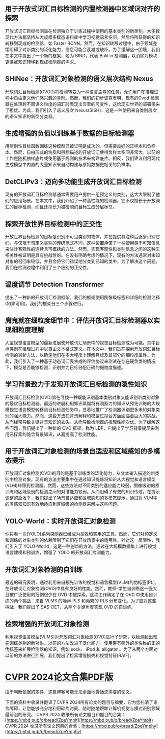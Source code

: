 ## 用于开放式词汇目标检测的内置检测器中区域词对齐的探索

开放式词汇目标检测旨在检测独立于训练过程中使用的基本类别的新类别。大多数现代方法都坚持从大规模多模态语料库中学习视觉语言空间，然后将所获得的知识转移到现成的检测器，如 Faster RCNN。然而，在知识转移过程中，由于领域差距阻碍了对新类别的泛化能力，信息可能会衰减或破坏。为了缓解这一困境，我们在本文中提出了一个新的框架，名为 BIND，代表 Bulit in 检测器，以消除对模块更换或知识转移到现成检测器的需求。

## SHiNee：开放词汇对象检测的语义层次结构 Nexus

开放词汇目标检测(OVOD)将检测转变为一种语言主导的任务，允许用户在推理过程中自由定义他们感兴趣的类别。然而，我们的初步调查表明，现有的Ovod 检测器在处理跨不同语义粒度的词汇时表现出显着的可变性，这给现实世界的部署带来了担忧。为此，我们引入了语义层次 Nexus(SISH)，这是一种使用来自类别层次的语义知识的新型分类器。

## 生成增强的负值以训练基于数据的目标检测器

用辨别性目标函数训练这种模型已被证明是成功的，但需要良好的正样本和负样本。然而，自由形式的性质和目标描述的开放词汇使得负样本空间非常大。以前的工作是随机抽样底片或使用基于规则的技术来构建底片。相反，我们建议利用现代生成模型中内置的大量知识来自动构建与原始数据更相关的负样本。

## DetCLIPv3：迈向多功能生成开放词汇目标检测

现有的开放词汇目标检测器通常需要用户提供一组预定义的类别，这大大限制了他们的应用场景。在本文中，我们介绍了一种高性能的检测器，它不仅擅长于开放词汇的目标检测，而且还擅长为被检测的目标生成分层标签。

## 探索开放世界目标检测中的正交性
开放世界目标检测的目标是识别不可见类别的物体，并在提供其注释后逐步识别它们。与仅限于预定义类别的传统范式不同，这种设置承诺了一种使用类不可知信息来估计客观性的连续且可概括的方法。然而，实现客观性和类别信息之间的这种去相关性被证明是具有挑战性的。在没有明确考虑的情况下，现有的方法通常对未知对象的召回率较低，并且会将它们错误地分类到已知的类中。为了解决这个问题，我们在检测过程中利用了三个级别的正交性。

## 温度调节 Detection Transformer

提出了一种新的开放词汇检测框架。我们的框架使用图像级标签和详细的检测注释(如果可用)。我们的框架分三个步骤进行。

## 魔鬼就在细粒度细节中：评估开放词汇目标检测器以实现细粒度理解&#x20;

大型视觉语言模型的最新进展使开放词汇场景中的视觉目标检测成为可能，其中目标类别在推理过程中以自由文本格式定义。在本文中，我们旨在探索开放词汇目标检测的最新方法，以确定他们在多大程度上理解目标及其部分的细粒度属性。为此，我们引入了一种基于动态词汇表生成的评估协议来测试在存在硬负类的情况下，模型是否能够检测、识别并为目标分配正确的细粒度描述。&#x20;

## 学习背景致力于发现开放词汇目标检测的隐性知识

开放词汇目标检测(OVD)旨在寻找一种既能识别基本类别对象又能识别新类别对象的最优目标检测器。最近的进展利用知识蒸馏将有洞察力的知识从预先训练的大规模视觉语言模型转移到目标检测任务中，显着地推广了检测器识别更多未知对象类别的强大能力。然而，这些方法在背景解释和模型过拟合方面面临着巨大的挑战，从而经常导致关键背景知识的丢失，从而导致检测器的推理性能次优。为了缓解这些问题，我们提出了一种新的 OVD 框架，称为 LBP，它提出了学习背景提示来利用已探索的隐含背景知识，从而提高了检测性能。&#x20;

## 用于开放词汇对象检测的场景自适应和区域感知的多模态提示&#x20;

开放词汇对象检测(OVD)的目的是基于训练类的泛化能力，从文本输入描述的新类别中检测对象。现有的方法主要集中在通过知识提炼将知识从大视觉和语言模型(VLM)转移到检测器。然而，这些方法对不同类别的适应能力较弱，图像级别的预训练和区域级别的检测之间的对准能力较弱，从而阻碍了有效的知识传递。在提示调整的启发下，我们提出了场景自适应和区域感知的多模态提示，通过将 VLM中的类感知知识有效地适应到区域级的检测器来解决这些问题。&#x20;

## YOLO-World：实时开放词汇对象检测&#x20;

你只看一次(YOLO)系列探测器已经成为高效和实用的工具。然而，它们对预定义和训练的对象类别的依赖限制了它们在开放场景中的适用性。针对这一局限性，我们引入了 YOLO-World，这是一种创新的方法，通过在大规模数据集上进行视觉语言建模和预训练，增强了 YOLO 的开放词汇检测能力。&#x20;

## 开放词汇对象检测的自训练&#x20;

最近的研究表明，通过利用来自预先训练的视觉和语言模型(VLM)的伪标签(PL)，在开放词汇对象检测(OVD)中具有良好的性能。然而，教师-学生自训练这一强大且被广泛使用的范例很少在 OVD 中被探索。这项工作确定了在 OVD 中使用自训练的两个挑战：来自 VLMS 的噪声 PLS 和频繁的 PLS 分布变化。为了应对这些挑战，我们提出了 SAS-DET，从两个关键角度实现 OVD 的自训练。&#x20;

## 检索增强的开放词汇对象检测&#x20;

利用视觉语言模型(VLMS)对开放词汇对象检测(OVD)进行了研究，以检测超出预先训练类别的新对象。以前的方法改进了泛化能力，使用带有额外的类名称的正的伪标签来扩展检测器的知识，例如 sock、 iPod 和 alligator 。为了从两个方面对以前的方法进行扩展，我们提出了检索增强损失和视觉特征(RAIF)。&#x20;

# [CVPR 2024论文合集PDF版](https://mbd.pub/o/bread/ZpeYmplt)
由于判断依据的差异，这篇博客可能无法全面地囊括您需要的论文。

下面的资料中收录并翻译了CVPR 2024所有论文的题目与摘要，它为您扫清了语言障碍，让您能够充分地利用碎片时间、随时随地跟踪计算机视觉与模式识别领域最前沿的研究。
CVPR 2024 收录所有论文题目和题目的合集：[https://mbd.pub/o/bread/ZpeYmplt](https://mbd.pub/o/bread/ZpeYmplt)
CVPR 2024 收录所有论文题目的合集：[https://mbd.pub/o/bread/ZpeYmphy](https://mbd.pub/o/bread/ZpeYmphy)
